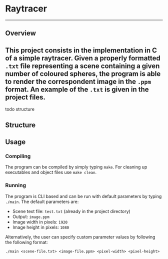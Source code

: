 # Raytracer

---
## Overview

This project consists in the implementation in C of a simple 
raytracer. Given a properly formatted `.txt` file
representing a scene containing a given number of coloured 
spheres, the program is able to render the correspondent image 
in the `.ppm` format. An example of the `.txt` is given in the project 
files. 
---

todo structure
## Structure


## Usage

### Compiling

The program can be compiled by simply typing `make`. For cleaning
up executables and object files use `make clean`.

### Running

The program is CLI based and can be run with default parameters 
by typing `./main`. The default parameters are:
- Scene text file: `test.txt` (already in the project directory)
- Output: `image.ppm`
- Image width in pixels: `1920`
- Image height in pixels: `1080`

Alternatively, the user can specify custom parameter values by
following the following format:

`./main <scene-file.txt> <image-file.ppm> <pixel-width> <pixel-height>`